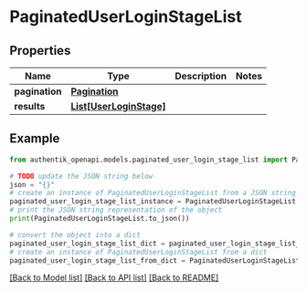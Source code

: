 # PaginatedUserLoginStageList


## Properties

Name | Type | Description | Notes
------------ | ------------- | ------------- | -------------
**pagination** | [**Pagination**](Pagination.md) |  | 
**results** | [**List[UserLoginStage]**](UserLoginStage.md) |  | 

## Example

```python
from authentik_openapi.models.paginated_user_login_stage_list import PaginatedUserLoginStageList

# TODO update the JSON string below
json = "{}"
# create an instance of PaginatedUserLoginStageList from a JSON string
paginated_user_login_stage_list_instance = PaginatedUserLoginStageList.from_json(json)
# print the JSON string representation of the object
print(PaginatedUserLoginStageList.to_json())

# convert the object into a dict
paginated_user_login_stage_list_dict = paginated_user_login_stage_list_instance.to_dict()
# create an instance of PaginatedUserLoginStageList from a dict
paginated_user_login_stage_list_from_dict = PaginatedUserLoginStageList.from_dict(paginated_user_login_stage_list_dict)
```
[[Back to Model list]](../README.md#documentation-for-models) [[Back to API list]](../README.md#documentation-for-api-endpoints) [[Back to README]](../README.md)


